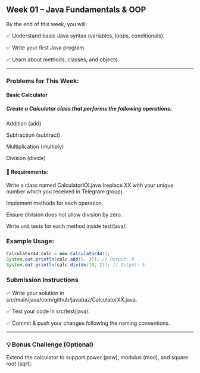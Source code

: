 ## Week 01 – Java Fundamentals & OOP

By the end of this week, you will:

✅ Understand basic Java syntax (variables, loops, conditionals).

✅ Write your first Java program.

✅ Learn about methods, classes, and objects.

-----

### Problems for This Week:

#### Basic Calculator

##### Create a Calculator class that performs the following operations:

Addition (add)

Subtraction (subtract)

Multiplication (multiply)

Division (divide)

#### 🔹 Requirements:

Write a class named CalculatorXX.java (replace XX with your unique number which you received in Telegram group).

Implement methods for each operation.

Ensure division does not allow division by zero.

Write unit tests for each method inside test/java/.

### Example Usage:

```java
Calculator44 calc = new Calculator44();
System.out.println(calc.add(5, 3)); // Output: 8
System.out.println(calc.divide(10, 2)); // Output: 5
```

### Submission Instructions

✅ Write your solution in src/main/java/com/github/javabaz/CalculatorXX.java.

✅ Test your code in src/test/java/.

✅ Commit & push your changes following the naming conventions.


----

### 💡 Bonus Challenge (Optional)

Extend the calculator to support power (pow), modulus (mod), and square root (sqrt).